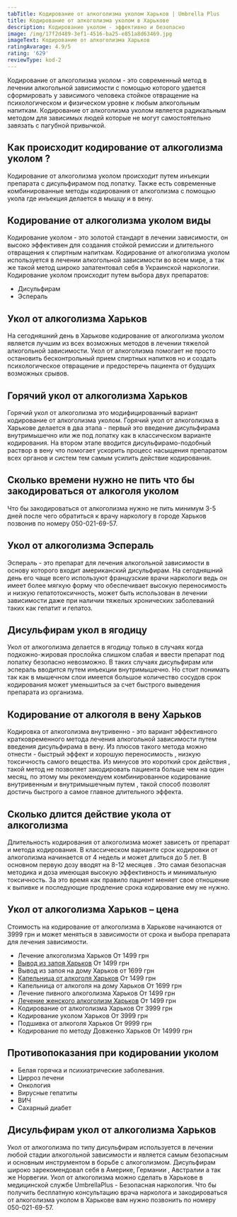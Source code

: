 ```yaml
---
tabTitle: Кодирование от алкоголизма уколом Харьков | Umbrella Plus
title: Кодирование от алкоголизма уколом в Харькове
description: Кодирование уколом - эффективно и безопасно
image: /img/17f2d489-3ef1-4516-ba25-e851a8d63469.jpg
imageText: Кодирование от алкоголизма Харьков
ratingAvarage: 4.9/5
rating: '629'
reviewType: kod-2
---
```


Кодирование от алкоголизма уколом - это современный метод в лечении алкогольной зависимости с помощью которого удается сформировать у зависимого человека стойкое отвращение на психологическом и физическом уровне к любым алкогольным напиткам. Кодирование от алкоголизма уколом является радикальным методом для зависимых людей которые не могут самостоятельно завязать с пагубной привычкой.

## Как происходит кодирование от алкоголизма уколом ?

Кодирование от алкоголизма уколом происходит путем инъекции препарата с дисульфирамом под лопатку. Также есть современные комбинированные методы кодирования от алкоголизма с помощью укола где инъекция делается в мышцу и в вену.

## Кодирование от алкоголизма уколом виды

Кодирование уколом - это золотой стандарт в лечении зависимости, он высоко эффективен для создания стойкой ремиссии и длительного отвращения к спиртным напиткам. Кодирование от алкоголизма уколом используется в лечении алкогольной зависимости во всем мире, а так же такой метод широко запатентовал себя в Украинской наркологии. Кодирование уколом происходит путем выбора двух препаратов:

* Дисульфирам 
* Эспераль

## Укол от алкоголизма Харьков

На сегодняшний день в Харькове кодирование от алкоголизма уколом является лучшим из всех возможных методов в лечении тяжелой алкогольной зависимости. Укол от алкоголизма помогает не просто остановить бесконтрольный прием спиртных напитков но и создать психологическое отвращение и предостеречь пациента от будущих возможных срывов.

## Горячий укол от алкоголизма Харьков

Горячий укол от алкоголизма это модифицированный вариант кодирование от алкоголизма уколом. Горячий укол от алкоголизма в Харькове делается в два этапа - первый это введение дисульфирама внутримышечно или же под лопатку как в классическом варианте кодирования. На втором этапе вводится дисульфирамо-подобный раствор в вену что помогает ускорить процесс насыщения препаратом всех органов и систем тем самым усилить действие кодирования.

## Сколько времени нужно не пить что бы закодироваться от алкоголя уколом

Что бы закодироваться от алкоголизма нужно не пить минимум 3-5 дней после чего обратиться к врачу наркологу в городе Харьков позвонив по номеру 050-021-69-57.

## Укол от алкоголизма Эспераль

Эспераль - это препарат для лечения алкогольной зависимости в основу которого входит американский дисульфирам. На сегодняшний день его чаще всего используют французские врачи наркологи ведь он имеет более мягкую форму что обеспечивает высокую переносимость и низкую гепатотоксичность, может быть использован в лечении зависимости даже при наличии тяжелых хронических заболеваний таких как гепатит и гепатоз.

## Дисульфирам укол в ягодицу

Укол от алкоголизма делается в ягодицу только в случаях когда подкожно-жировая прослойка слишком слабая и ввести препарат под лопатку безопасно невозможно. В таких случаях дисульфирам или эспераль вводится путем инъекции внутримышечно. Но стоит понимать так как в мышечном слои имеется большое количество сосудов срок кодирования может уменьшиться за счет быстрого выведения препарата из организма.

## Кодирование от алкоголя в вену Харьков

Кодировка от алкоголизма внутривенно - это вариант эффективного кратковременного метода лечения алкогольной зависимости путем введения дисульфирама в вену. Из плюсов такого метода можно отнести - быстрый эффект и хорошую переносимость , низкую токсичность самого вещества. Из минусов это короткий срок действия , такой метод не позволяет закодировать пациента больше чем на один месяц, по этому мы рекомендуем комбинированное кодирование внутривенным и внутримышечным путем , такой способ позволят достичь быстрого а самое главное длительного эффекта.

## Сколько длится действие укола от алкоголизма

Длительность кодирования от алкоголизма может зависеть от препарат и метода кодирования. В классическом варианте срок кодировки от алкоголизма начинается от 4 недель и может длиться до 5 лет. В основном первую дозу вводят на 8-12 месяцев . Это самая безопасная методика и доза имеющая высокую эффективность и минимальную токсичность. За это время как правило пациент меняет свое отношение к выпивке и последующие продление срока кодирование ему не нужно.

## Укол от алкоголизма Харьков – цена

Стоимость на кодирование от алкоголизма в Харькове начинаются от 3999 грн и может меняться в зависимости от срока и выбора препарата для лечения зависимости.

* Лечение алкоголизма Харьков От 1499 грн
* [Вывод из запоя Харьков](https://umbrella-plus.com.ua/kharkiv/vivod-iz-zapoia-kharkiv) От 1499 грн
* Вывод из запоя на дому Харьков от 1699 грн
* [Капельница от алкоголя Харьков](https://umbrella-plus.com.ua/kharkiv/kapelnitsya-ot-alkogolya) От 1499 грн
* Капельница от алкоголя на дому Харьков От 1699 грн
* Лечение пивного алкоголизма Харьков От 1499 грн
* [Лечение женского алкоголизм Харьков](https://umbrella-plus.com.ua/kharkiv/lechenie-jenskogo-alkogolizma-kharkiv) От 1499 грн
* Кодирование от алкоголизма Харьков От 3999 грн
* Кодирование уколом Харьков От 3999 грн
* Подшивка от алкоголя Харьков От 9999 грн
* Кодирование по методу Довженко Харьков От 14999 грн

## Противопоказания при кодировании уколом

* Белая горячка и психиатрические заболевания.
* Цирроз печени
* Онкология
* Вирусные гепатиты
* ВИЧ 
* Сахарный диабет

## Дисульфирам укол от алкоголизма Харьков

Укол от алкоголизма по типу дисульфирам используется в лечении любой стадии алкогольной зависимости  и является самым безопасным и основным инструментом в борьбе с алкоголизмом. Дисульфирам широко зарекомендовал себя в Америке, Германии , Австралии а так же Норвегии. Укол от алкоголизма можно сделать в Харькове в медицинской службе UmbrellaPlus - Безопасная наркология. Что бы получить бесплатную консультацию врача нарколога и закодироваться от алкоголизма уколом в Харькове вам нужно позвонить по номеру 050-021-69-57.
